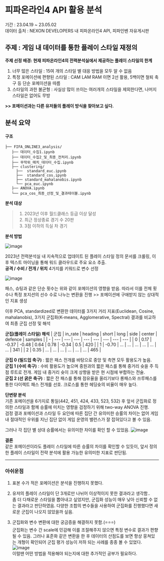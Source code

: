 # 피파온라인4 API 활용 분석
기간 : 23.04.19 ~ 23.05.02  
데이터 출처 : NEXON DEVELOPERS 내 피파온라인4 API, 피파인벤 자유게시판

## 주제 : 게임 내 데이터를 통한 플레이 스타일 재정의

**주제 선정 배경: 현재 피파온라인4의 전력분석실에서 제공하는 플레이 스타일의 한계** 
1. 너무 많은 스타일 : 15여 개의 스타일 별 대응 방법을 모두 알 수 없음
2. 특정 포메이션에 편향된 스타일 : CAM LAM RAM 이면 2선 활용, 5백이면 철퇴 축구 등 단순 포메이션을 따름
3. 스타일의 과한 불균형 : 사실상 많이 쓰이는 여러개의 스타일을 제외한다면, 나머지 스타일은 없어도 무방  

**>> 포메이션과는 다른 유저들의 플레이 방식을 찾아보고 싶다.** 
## 분석 요약
#### 구조
```
├── FIFA_ONLINE3_analysis/
   ├── 데이터_수집1.ipynb
   ├── 데이터_수집2_및_최종_전처리.ipynb
   ├── 무작위_매치_데이터_수집.ipynb
   ├── clustering/
     ├──  standard_euc.ipynb
     ├──  standard_cos.ipynb
     ├── standard_mahalanobis.ipynb
     └── pca_euc.ipynb
   ├── ANOVA.ipynb
   └── pca_cos_최종_선정_및_결과테이블.ipynb
```
**분석 대상** 
>1. 2023년 이후 월드클래스 등급 이상 달성
>2. 최근 정상종료 경기 수 20판
>3. 3점 이하의 득실 차 경기

**분석 방법** 

![image](https://velog.velcdn.com/images/pong_jin/post/9cc8c348-dad4-401e-9e45-8c8c4bec2ba1/image.png)
  
2023년 전력분석실 내 지속적으로 업데이트 된 플레이 스타일 정의 문서를 크롤링, 이후 텍스트 마이닝을 통해 워드 클라우드로 주요 요소 추출.  
**공격 / 수비 / 전개 / 위치** 4가지를 키워드로 변수 선정  

![image](https://velog.velcdn.com/images/pong_jin/post/7c65414f-1a26-48c7-b116-a98ecfa002f6/image.png)
  
패스, 슈팅과 같은 단순 횟수는 위와 같이 포메이션의 영향을 받음. 따라서 이를 전체 횟수나 특정 포지션의 선수 수로 나누는 변환을 진행 >> 포메이션에 구애받지 않는 상대적인 지표 생성

이후 PCA, standardized로 변환한 데이터를 3가지 거리 지표(Euclidean, Cosine, mahalanobis), 3가지 군집화(K-means, Agglomerative, Spectral) 결과를 비교하여 최종 군집 선정 및 해석  

**군집(플레이 스타일) 해석**
| 군집 | in_rate | heading | short | long | side | center | defence | samples |
| - | --- | --- | --- | --- | --- | --- | --- | --- |
| 0 | 0.17 | -0.37 | -0.48 | 0.64 | 0.78 | -0.34 | 0.5 | 420 |
| 1 | -0.70 | ... | ... | ... | ... | ... | ... | 341 |
| 2 | 0.35 | ... | ... | ... | ... | ... | ... | 465 |   

**군집 0 (빌드업 축구)** : 짧은 패스 전개를 바탕으로 중앙 및 측면 모두 활용도가 높음.   
**군집 1 (수비 축구)** : 수비 활용도가 높으며 중원과의 짧은 패스를 통해 중거리 슛을 주 득점 루트로 전개. 게임 내 중거리 슛이 크게 상향을 받은 현 시점에 부합하는 전술.  
**군집 2 (선 굵은 축구)** : 짧은 잔 패스를 통해 점유율을 올리기보다 롱패스와 쓰루패스를 통한 다이렉트 패스 전개를 선호. 크로스를 통한 헤딩슛의 비율이 매우 높다.

**단변량 분석**  
기존 포메이션을 6가지로 통일(442, 451, 424, 433, 523, 532) 후 앞서 군집화로 정의한 스타일과 함께 승률에 미치는 영향을 검정하기 위해 two-way ANOVA 진행.  
검정 결과 포메이션과 스타일 두 요인에 따른 집단 간 유의미한 승률의 차이는 없어 게임 내 절대적인 우위를 지닌 집단 없이 게임 운영의 밸런스가 잘 잡혀있다고 볼 수 있음.  

그러나 각 집단 별 상대 승률에서는 유의미한 차이를 확인 할 수 있었음. 
![image](https://velog.velcdn.com/images/pong_jin/post/8df54e27-2d55-49b7-b0c6-103e2346e754/image.png)

**결론**  
같은 포메이션이라도 플레이 스타일에 따른 승률의 차이를 확인할 수 있듯이, 앞서 정의한 플레이 스타일이 전략 분석에 활용 가능한 유의미한 지표로 판단됨.
***
### 아쉬운점
1. 표본 수가 적은 포메이션은 분석을 진행하지 못했다. 
2. 유저의 플레이 스타일이 단 3개로만 나뉘어 이상적이지 못한 결과라고 생각함..  
좀 더 다채로운 스타일을 뽑아내고 싶었지만, 군집화 성능이 매우 낮아 신뢰할 수 없는 결과라고 판단하였음. 
다양한 조합의 변수들을 사용하여 군집화를 진행했다면 새로운 군집이 나오지 않았을까 싶음.  

3. 군집화와 변수 변환에 대한 궁금증을 해결하지 못함.(⭐️⭐️⭐️)  
군집화는 변수 간 scale에 민감해 이를 조절해주지 않으면 특정 변수로 결과가 편향될 수 있음. 그러나 표준화 같은 변환을 한 후 데이터의 산점도를 보면 항상 뭉쳐있는 개형이 확인되어 군집 평가 성능이 저하 되는 사례를 종종 볼 수 있었다.  
![image](https://velog.velcdn.com/images/pong_jin/post/71ce2802-3773-47b2-9063-e826b74bd8e3/image.png)   
이럴땐 어떤 방법을 적용해야 되는지에 대한 추가적인 공부가 필요하다.  

